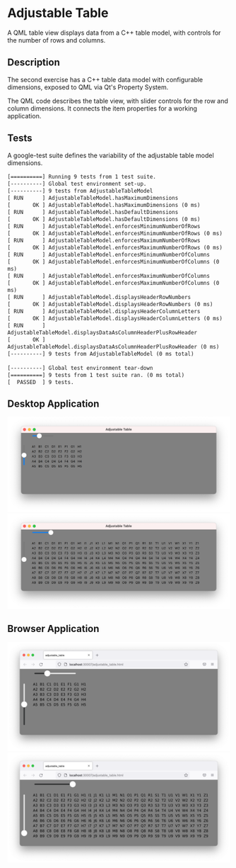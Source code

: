 # Adjustable Table

A QML table view displays data from a C++ table model, with controls for the number of rows and columns.

## Description

The second exercise has a C++ table data model with configurable dimensions, exposed to QML via Qt's Property System.

The QML code describes the table view, with slider controls for the row and column dimensions. It connects the item properties for a working application.

## Tests

A google-test suite defines the variability of the adjustable table model dimensions.

```
[==========] Running 9 tests from 1 test suite.
[----------] Global test environment set-up.
[----------] 9 tests from AdjustableTableModel
[ RUN      ] AdjustableTableModel.hasMaximumDimensions
[       OK ] AdjustableTableModel.hasMaximumDimensions (0 ms)
[ RUN      ] AdjustableTableModel.hasDefaultDimensions
[       OK ] AdjustableTableModel.hasDefaultDimensions (0 ms)
[ RUN      ] AdjustableTableModel.enforcesMinimumNumberOfRows
[       OK ] AdjustableTableModel.enforcesMinimumNumberOfRows (0 ms)
[ RUN      ] AdjustableTableModel.enforcesMaximumNumberOfRows
[       OK ] AdjustableTableModel.enforcesMaximumNumberOfRows (0 ms)
[ RUN      ] AdjustableTableModel.enforcesMinimumNumberOfColumns
[       OK ] AdjustableTableModel.enforcesMinimumNumberOfColumns (0 ms)
[ RUN      ] AdjustableTableModel.enforcesMaximumNumberOfColumns
[       OK ] AdjustableTableModel.enforcesMaximumNumberOfColumns (0 ms)
[ RUN      ] AdjustableTableModel.displaysHeaderRowNumbers
[       OK ] AdjustableTableModel.displaysHeaderRowNumbers (0 ms)
[ RUN      ] AdjustableTableModel.displaysHeaderColumnLetters
[       OK ] AdjustableTableModel.displaysHeaderColumnLetters (0 ms)
[ RUN      ] AdjustableTableModel.displaysDataAsColumnHeaderPlusRowHeader
[       OK ] AdjustableTableModel.displaysDataAsColumnHeaderPlusRowHeader (0 ms)
[----------] 9 tests from AdjustableTableModel (0 ms total)

[----------] Global test environment tear-down
[==========] 9 tests from 1 test suite ran. (0 ms total)
[  PASSED  ] 9 tests.
```

## Desktop Application

![Running on the desktop 1](Desktop1.png)
![Running on the desktop 2](Desktop2.png)

## Browser Application

![Running in a browser1](Browser1.png)
![Running in a browser2](Browser2.png)
